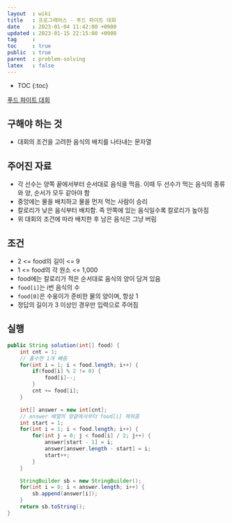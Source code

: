 ```yaml
---
layout  : wiki
title   : 프로그래머스 - 푸드 파이트 대회
date    : 2023-01-04 11:42:00 +0900
updated : 2023-01-15 22:15:00 +0900
tag     : 
toc     : true
public  : true
parent  : problem-solving
latex   : false
---
```


* TOC
{:toc}

[푸드 파이트 대회](https://school.programmers.co.kr/learn/courses/30/lessons/134240)

## 구해야 하는 것
- 대회의 조건을 고려한 음식의 배치를 나타내는 문자열

## 주어진 자료
- 각 선수는 양쪽 끝에서부터 순서대로 음식을 먹음. 이때 두 선수가 먹는 음식의 종류와 양, 순서가 모두 같아야 함
- 중앙에는 물을 배치하고 물을 먼저 먹는 사람이 승리
- 칼로리가 낮은 음식부터 배치함. 즉 안쪽에 있는 음식일수록 칼로리가 높아짐
- 위 대회의 조건에 따라 배치한 후 남은 음식은 그냥 버림

## 조건
- 2 <= food의 길이 <= 9
- 1 <= food의 각 원소 <= 1,000
- food에는 칼로리가 적은 순서대로 음식의 양이 담겨 있음
- `food[i]`는 i번 음식의 수
- `food[0]`은 수웅이가 준비한 물의 양이며, 항상 1
- 정답의 길이가 3 이상인 경우만 입력으로 주어짐

## 실행
```java
public String solution(int[] food) {
    int cnt = 1;
    // 홀수면 1개 빼줌
    for(int i = 1; i < food.length; i++) {
        if(food[i] % 2 != 0) {
            food[i]--;
        }
        cnt += food[i];
    }

    int[] answer = new int[cnt];
    // answer 배열의 양끝에서부터 food[i] 채워줌
    int start = 1;
    for(int i = 1; i < food.length; i++) {
        for(int j = 0; j < food[i] / 2; j++) {
            answer[start - 1] = i;
            answer[answer.length - start] = i;
            start++;
        }
    }

    StringBuilder sb = new StringBuilder();
    for(int i = 0; i < answer.length; i++) {
        sb.append(answer[i]);
    }
    return sb.toString();
}
```
